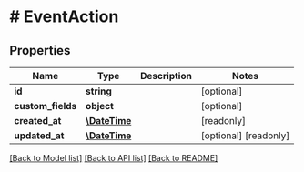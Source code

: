 # # EventAction

## Properties

Name | Type | Description | Notes
------------ | ------------- | ------------- | -------------
**id** | **string** |  | [optional]
**custom_fields** | **object** |  | [optional]
**created_at** | [**\DateTime**](\DateTime.md) |  | [readonly]
**updated_at** | [**\DateTime**](\DateTime.md) |  | [optional] [readonly]

[[Back to Model list]](../../README.md#models) [[Back to API list]](../../README.md#endpoints) [[Back to README]](../../README.md)
